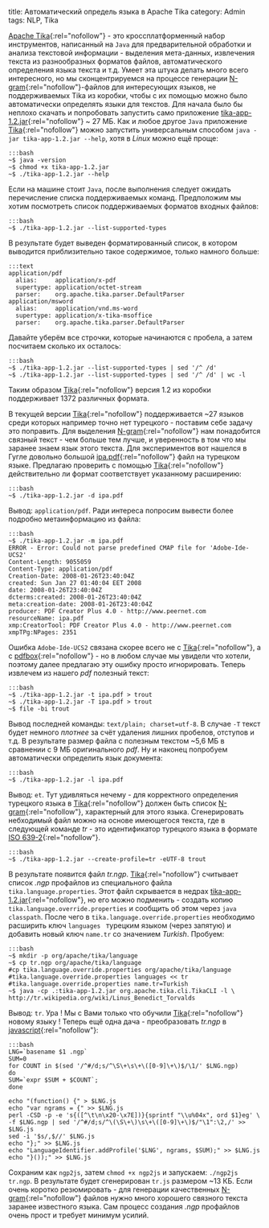 title: Автоматический определь языка в Apache Tika
category: Admin
tags: NLP, Tika


[Apache Tika](http://tika.apache.org/){:rel="nofollow"} - это кроссплатформенный набор инструментов, написанный на ```Java``` для предварительной обработки и анализа текстовой информации - выделения мета-данных, извлечения текста из разнообразных форматов файлов, автоматического определения языка текста и т.д. Умеет эта штука делать много всего интересного, но мы сконцентрируемся на процессе генерации [N-gram](http://en.wikipedia.org/wiki/N-gram){:rel="nofollow"}-файлов для интересующих языков, не поддерживаемых Tika из коробки, чтобы с их помощью можно было автоматически определять языки для текстов.
Для начала было бы неплохо скачать и попробовать запустить само приложение [tika-app-1.2.jar](http://www.apache.org/dyn/closer.cgi/tika/tika-app-1.2.jar){:rel="nofollow"} ~ 27 МБ. Как и любое другое ```Java``` приложение [Tika](http://tika.apache.org/){:rel="nofollow"} можно запустить универсальным способом ```java -jar tika-app-1.2.jar --help```, хотя в *Linux* можно ещё проще:

	:::bash
	~$ java -version
	~$ chmod +x tika-app-1.2.jar
	~$ ./tika-app-1.2.jar --help

Если на машине стоит ```Java```, после выполнения следует ожидать перечисление списка поддерживаемых команд. Предположим мы хотим посмотреть список поддерживаемых форматов входных файлов:

	:::bash
	~$ ./tika-app-1.2.jar --list-supported-types

В результате будет выведен форматированный список, в котором выводится приблизительно такое содержимое, только намного больше:

	:::text
	application/pdf
	  alias:     application/x-pdf
	  supertype: application/octet-stream
	  parser:    org.apache.tika.parser.DefaultParser
	application/msword
	  alias:     application/vnd.ms-word
	  supertype: application/x-tika-msoffice
	  parser:    org.apache.tika.parser.DefaultParser

Давайте уберём все строчки, которые начинаются с пробела, а затем посчитаем сколько их осталось:

	:::bash
	~$ ./tika-app-1.2.jar --list-supported-types | sed '/^ /d'
	~$ ./tika-app-1.2.jar --list-supported-types | sed '/^ /d' | wc -l

Таким образом [Tika](http://tika.apache.org/){:rel="nofollow"} версия 1.2 из коробки поддерживает 1372 различных формата. 

В текущей версии [Tika](http://tika.apache.org/){:rel="nofollow"} поддерживается ~27 языков среди которых например точно нет турецкого - поставим себе задачу это поправить. Для выделения [N-gram](http://en.wikipedia.org/wiki/N-gram){:rel="nofollow"} нам понадобится связный текст - чем больше тем лучше, и уверенность в том что мы заранее знаем язык этого текста. Для экспериментов вот нашелся в Гугле довольно большой [ipa.pdf](http://www.ittihad.com.tr/ipa.pdf){:rel="nofollow"} файл на турецком языке. Предлагаю проверить с помощью [Tika](http://tika.apache.org/){:rel="nofollow"} действительно ли формат соответствует указанному расширению:

	:::bash
	~$ ./tika-app-1.2.jar -d ipa.pdf

Вывод: ```application/pdf```. Ради интереса попросим вывести более подробно метаинформацию из файла:

	:::bash
	~$ ./tika-app-1.2.jar -m ipa.pdf 
	ERROR - Error: Could not parse predefined CMAP file for 'Adobe-Ide-UCS2'
	Content-Length: 9055059
	Content-Type: application/pdf
	Creation-Date: 2008-01-26T23:40:04Z
	created: Sun Jan 27 01:40:04 EET 2008
	date: 2008-01-26T23:40:04Z
	dcterms:created: 2008-01-26T23:40:04Z
	meta:creation-date: 2008-01-26T23:40:04Z
	producer: PDF Creator Plus 4.0 - http://www.peernet.com
	resourceName: ipa.pdf
	xmp:CreatorTool: PDF Creator Plus 4.0 - http://www.peernet.com
	xmpTPg:NPages: 2351

Ошибка ```Adobe-Ide-UCS2``` связана скорее всего не с [Tika](http://tika.apache.org/){:rel="nofollow"}, а с [pdfbox](http://pdfbox.apache.org/){:rel="nofollow"} - но в любом случае мы увидели что хотели, поэтому далее предлагаю эту ошибку просто игнорировать. Теперь извлечем из нашего *pdf* полезный текст:

	:::bash
	~$ ./tika-app-1.2.jar -t ipa.pdf > trout
	~$ ./tika-app-1.2.jar -T ipa.pdf > trout
	~$ file -bi trout

Вывод последней команды: ```text/plain; charset=utf-8```. В случае ```-T``` текст будет немного *плотнее* за счёт удаления лишних пробелов, отступов и т.д. В результате размер файла с полезным текстом ~5,6 МБ в сравнении с 9 МБ оригинального *pdf*. Ну и наконец попробуем автоматически определить язык документа:

	:::bash
	~$ ./tika-app-1.2.jar -l ipa.pdf 

Вывод: ```et```. Тут удивляться нечему - для корректного определения турецкого языка в [Tika](http://tika.apache.org/){:rel="nofollow"} должен быть список [N-gram](http://en.wikipedia.org/wiki/N-gram){:rel="nofollow"}, характерный для этого языка. Сгенерировать небходимый файл можно на основе имеющегося текста, где в следующей команде *tr* - это идентификатор турецкого языка в формате [ISO 639-2](http://www.loc.gov/standards/iso639-2/php/code_list.php){:rel="nofollow"}.

	:::bash
	~$ ./tika-app-1.2.jar --create-profile=tr -eUTF-8 trout

В результате появится файл *tr.ngp*. [Tika](http://tika.apache.org/){:rel="nofollow"} считывает список *.ngp* профайлов из специального файла ```tika.language.properties```. Этот файл скрывается в недрах [tika-app-1.2.jar](http://www.apache.org/dyn/closer.cgi/tika/tika-app-1.2.jar){:rel="nofollow"}, но его можно подменить - создать копию ```tika.language.override.properties``` и сообщить об этом через ```java classpath```. После чего в ```tika.language.override.properties``` необходимо расширить ключ ```languages ``` турецким языком (через запятую) и добавить новый ключ ```name.tr``` со значением *Turkish*. Пробуем:

	:::bash
	~$ mkdir -p org/apache/tika/language
	~$ cp tr.ngp org/apache/tika/language
	#cp tika.language.override.properties org/apache/tika/language
	#tika.language.override.properties languages << tr
	#tika.language.override.properties name.tr=Turkish
	~$ java -cp .:tika-app-1.2.jar org.apache.tika.cli.TikaCLI -l \
	http://tr.wikipedia.org/wiki/Linus_Benedict_Torvalds

Вывод: ```tr```. Ура ! Мы с Вами только что обучили [Tika](http://tika.apache.org/){:rel="nofollow"} новому языку ! Теперь ещё одна дача - преобразовать *tr.ngp* в [javascript](http://mazko.github.io/jsli/){:rel="nofollow"}:

	:::bash
	LNG=`basename $1 .ngp`
	SUM=0
	for COUNT in $(sed '/^#/d;s/^\S\+\s\+\([0-9]\+\)$/\1/' $LNG.ngp)
	do
	SUM=`expr $SUM + $COUNT`;
	done

	echo "(function() {" > $LNG.js
	echo "var ngrams = {" >> $LNG.js
	perl -CSD -p -e 's{([^\t\n\x20-\x7E])}{sprintf "\\u%04x", ord $1}eg' \
	-f $LNG.ngp | sed '/^#/d;s/^\(\S\+\)\s\+\([0-9]\+\)$/"\1":\2,/' >> $LNG.js
	sed -i '$s/,$//' $LNG.js
	echo "};" >> $LNG.js
	echo "LanguageIdentifier.addProfile('$LNG', ngrams, $SUM);" >> $LNG.js
	echo "}());" >> $LNG.js

Сохраним как ```ngp2js```, затем ```chmod +x ngp2js``` и запускаем: ```./ngp2js tr.ngp```. В результате будет сгенерирован ```tr.js``` размером ~13 КБ.
Если очень коротко резюмировать - для генерации качественных [N-gram](http://en.wikipedia.org/wiki/N-gram){:rel="nofollow"} файлов нужно много хорошего связного текста заранее известного языка. Сам процесс создания *.ngp* профайлов очень прост и требует минимум усилий.
